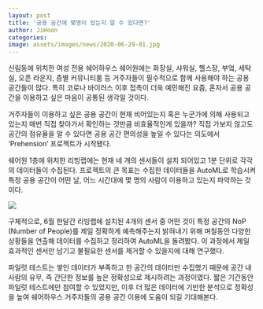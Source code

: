 ```yaml
---
layout: post
title: '공용 공간에 몇명이 있는지 알 수 있다면?'
author: JiHoon
categories: 
image: assets/images/news/2020-06-29-01.jpg
---
```

신림동에 위치한 여성 전용 쉐어하우스 쉐어원에는 화장실, 샤워실, 헬스장, 부엌, 세탁실, 오픈 라운지, 층별 커뮤니티룸 등 거주자들이 필수적으로 함께 사용해야 하는 공용 공간들이 많다. 특히 코로나 바이러스 이후 접촉이 더욱 예민해진 요즘, 혼자서 공용 공간을 이용하고 싶은 마음이 공통된 생각일 것이다.

거주자들이 이용하고 싶은 공용 공간이 현재 비어있는지 혹은 누군가에 의해 사용되고 있는지 매번 직접 찾아가서 확인하는 것만큼 비효율적인게 있을까? 직접 가보지 않고도 공간의 점유율을 알 수 있다면 공용 공간 편의성을 높일 수 있다는 의도에서 ‘Prehension’ 프로젝트가 시작됐다.

쉐어원 1층에 위치한 리빙랩에는 현재 네 개의 센서들이 설치 되어있고 1분 단위로 각각의 데이터들이 수집된다. 프로젝트의 큰 목표는 수집한 데이터들을 AutoML로 학습시켜 특정 공용 공간이 어떤 날, 어느 시간대에 몇 명의 사람이 이용하고 있는지 파악하는 것이다.

<img src="{{site.baseurl}}/assets/images/news/2020-06-29-01.jpg">

구체적으로, 6월 한달간 리빙랩에 설치된 4개의 센서 중 어떤 것이 특정 공간의 NoP (Number of People)를 제일 정확하게 예측해주는지 밝혀내기 위해 며칠동안 다양한 상황들을 연출해 데이터를 수집하고 정리하여 AutoML을 돌려봤다. 이 과정에서 제일 효과적인 센서만 남기고 불필요한 센서를 제거할 수 있을지에 대해 연구했다.

파일럿 테스트는 쌓인 데이터가 부족하고 한 공간의 데이터만 수집했기 때문에 공간 내 사람의 유무, 즉 간단한 정보를 높은 정확성으로 제시하려는 과정이였다. 짧은 기간동안 파일럿 테스트에만 참여할 수 있었지만, 이후 더 많은 데이터에 기반한 분석으로 정확성을 높여 쉐어하우스 거주자들의 공용 공간 이용에 도움이 되길 기대해본다.
